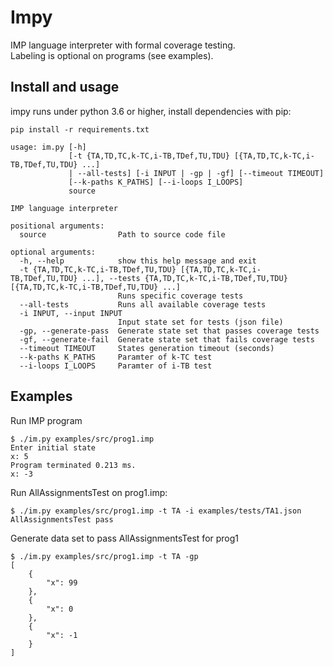 # Impy

IMP language interpreter with formal coverage testing.  
Labeling is optional on programs (see examples).

## Install and usage

impy runs under python 3.6 or higher, install dependencies with pip:
```
pip install -r requirements.txt
```

```
usage: im.py [-h]
             [-t {TA,TD,TC,k-TC,i-TB,TDef,TU,TDU} [{TA,TD,TC,k-TC,i-TB,TDef,TU,TDU} ...]
             | --all-tests] [-i INPUT | -gp | -gf] [--timeout TIMEOUT]
             [--k-paths K_PATHS] [--i-loops I_LOOPS]
             source

IMP language interpreter

positional arguments:
  source                Path to source code file

optional arguments:
  -h, --help            show this help message and exit
  -t {TA,TD,TC,k-TC,i-TB,TDef,TU,TDU} [{TA,TD,TC,k-TC,i-TB,TDef,TU,TDU} ...], --tests {TA,TD,TC,k-TC,i-TB,TDef,TU,TDU} [{TA,TD,TC,k-TC,i-TB,TDef,TU,TDU} ...]
                        Runs specific coverage tests
  --all-tests           Runs all available coverage tests
  -i INPUT, --input INPUT
                        Input state set for tests (json file)
  -gp, --generate-pass  Generate state set that passes coverage tests
  -gf, --generate-fail  Generate state set that fails coverage tests
  --timeout TIMEOUT     States generation timeout (seconds)
  --k-paths K_PATHS     Paramter of k-TC test
  --i-loops I_LOOPS     Paramter of i-TB test
```

## Examples

Run IMP program
```
$ ./im.py examples/src/prog1.imp
Enter initial state
x: 5
Program terminated 0.213 ms.
x: -3
```

Run AllAssignmentsTest on prog1.imp:
```
$ ./im.py examples/src/prog1.imp -t TA -i examples/tests/TA1.json
AllAssignmentsTest pass
```
 
Generate data set to pass AllAssignmentsTest for prog1
```
$ ./im.py examples/src/prog1.imp -t TA -gp
[
    {
        "x": 99
    },
    {
        "x": 0
    },
    {
        "x": -1
    }
]
```
